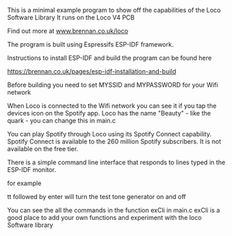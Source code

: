 This is a minimal example program to show off the capabilities of the Loco Software Library
It runs on the Loco V4 PCB

Find out more at www.brennan.co.uk/loco

The program is built using Espressifs ESP-IDF framework.

Instructions to install ESP-IDF and build the program can be found here

https://brennan.co.uk/pages/esp-idf-installation-and-build

Before building you need to set MYSSID and MYPASSWORD for your Wifi network

When Loco is connected to the Wifi network you can see it if you tap the devices icon on the Spotify app.
Loco has the name "Beauty" - like the quark - you can change this in main.c

You can play Spotify through Loco using its Spotify Connect capability.
Spotify Connect is available to the 260 million Spotify subscribers. It is not available on the free tier.

There is a simple command line interface that responds to lines typed in the ESP-IDF monitor.

for example 

tt followed by enter will turn the test tone generator on and off

You can see the all the commands in the function exCli in main.c
exCli is a good place to add your own functions and experiment with the loco Software library










